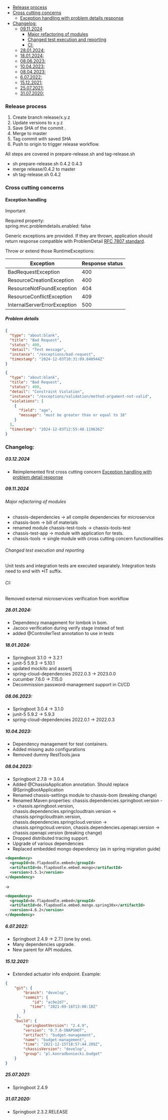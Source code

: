 * [Release process](#release-process)
* [Cross cutting concerns](#cross-cutting-concerns)
    * [Exception handling with problem details response](#exception-handling)
* [Changelog:](#changelog)
    * [09.11.2024](#09112024)
        * [Major refactoring of modules](#major-refactoring-of-modules)
        * [Changed test execution and reporting](#changed-test-execution-and-reporting)
        * [CI:](#ci)
    * [28.01.2024:](#28012024)
    * [18.01.2024:](#18012024)
    * [08.06.2023:](#08062023)
    * [10.04.2023:](#10042023)
    * [08.04.2023:](#08042023)
    * [6.07.2022:](#6072022)
    * [15.12.2021:](#15122021)
    * [25.07.2021:](#25072021)
    * [31.07.2020:](#31072020)

### Release process

1. Create branch release/x.y.z
2. Update versions to x.y.z
3. Save SHA of the commit .
4. Merge to master
5. Tag commit with saved SHA
6. Push to origin to trigger release workflow.

All steps are covered in prepare-release.sh and tag-release.sh

- sh prepare-release.sh 0.4.2 0.4.3
- merge release/0.4.2 to master
- sh tag-release.sh 0.4.2

### Cross cutting concerns

#### Exception handling

> [!IMPORTANT]
> Required property: \
> spring.mvc.problemdetails.enabled: false

Generic exceptions are provided. If they are thrown, application should return response compatible with
ProblemDetail [RFC 7807 standard](https://datatracker.ietf.org/doc/html/rfc7807).

Throw or extend those RuntimeExceptions:

| Exception                    | Response status |
|------------------------------|-----------------|
| BadRequestException          | 400             |
| ResourceCreationException    | 400             |
| ResourceNotFoundException    | 404             |
| ResourceConflictException    | 409             |
| InternalServerErrorException | 500             |

##### Problem details

```json
{
  "type": "about:blank",
  "title": "Bad Request",
  "status": 400,
  "detail": "Test message",
  "instance": "/exceptions/bad-request",
  "timestamp": "2024-12-03T10:31:09.840944Z"
}
```

```json
{
  "type": "about:blank",
  "title": "Bad Request",
  "status": 400,
  "detail": "Constraint Violation",
  "instance": "/exceptions/validation/method-argument-not-valid",
  "violations": [
    {
      "field": "age",
      "message": "must be greater than or equal to 18"
    }
  ],
  "timestamp": "2024-12-03T12:55:48.119636Z"
}
```

### Changelog:

##### 03.12.2024

* Reimplemented first cross cutting concern [Exception handling with problem detail response](#exception-handling)

##### 09.11.2024

###### Major refactoring of modules

* chassis-dependencies -> all compile dependencies for microservice
* chassis-bom -> bill of materials
* renamed module chassis-test-tools -> chassis-tools-test
* chassis-test-app -> module with application for tests.
* chassis-tools -> single module with cross cutting concern functionalities

###### Changed test execution and reporting

Unit tests and integration tests are executed separately.
Integration tests need to end with *IT suffix.

###### CI:

Removed external microservices verification from workflow

##### 28.01.2024:

- Dependency management for lombok in bom.
- Jacoco verification during verify stage instead of test
- added @ControllerTest annotation to use in tests

##### 18.01.2024:

- Springboot 3.1.0 -> 3.2.1
- junit-5 5.9.3 -> 5.10.1
- updated mockito and assertj
- spring-cloud-dependencies 2022.0.3 -> 2023.0.0
- cucumber 7.6.0 -> 7.15.0
- Decommission password-management support in CI/CD
##### 08.06.2023:
- Springboot 3.0.4 -> 3.1.0
- junit-5 5.9.2 -> 5.9.3
- spring-cloud-dependencies 2022.0.1 -> 2022.0.3
##### 10.04.2023:
- Dependency management for test containers.
- Added missing auto configurations
- Removed dummy RestTools.java
##### 08.04.2023:
- Springboot 2.7.8 -> 3.0.4
- Added @ChassisApplication annotation. Should replace @SpringBootApplication
- Renamed chassis-settings module to chassis-bom (breaking change)
- Renamed Maven properties: chassis.dependencies.springboot.version -> chassis.springboot.version, chassis.dependencies.springcloudtrain.version -> chassis.springcloudtrain.version, chassis.dependencies.springcloud.version -> chassis.springcloud.version, chassis.dependencies.openapi.version -> chassis.openapi.version (breaking change)
- Dropped distributed tracing support.
- Upgrade of various dependencies
- Replaced embedded mongo dependency (as in spring migration guide)
```xml
<dependency>
  <groupId>de.flapdoodle.embed</groupId>
  <artifactId>de.flapdoodle.embed.mongo</artifactId>
  <version>3.5.1</version>
</dependency>
 ```
->
```xml
<dependency>
  <groupId>de.flapdoodle.embed</groupId>
  <artifactId>de.flapdoodle.embed.mongo.spring30x</artifactId>
  <version>4.6.2</version>
</dependency>
 ```
##### 6.07.2022:
- Springboot 2.4.9 -> 2.7.1 (one by one).
- Many dependencies upgrade.
- New parent for API modules.

##### 15.12.2021:
 - Extended actuator info endpoint. Example:

```json
{
    "git": {
        "branch": "develop",
        "commit": {
            "id": "ac9e2d7",
           "time": "2021-09-16T13:00:18Z"
        }
     },
    "build": {
        "springbootVersion": "2.4.9",
        "version": "0.7.0-SNAPSHOT",
        "artifact": "budget-management",
        "name": "budget-management",
        "time": "2021-12-15T18:57:44.209Z",
        "chassisVersion": "develop",
        "group": "pl.konradboniecki.budget"
    }
}
```
##### 25.07.2021:
 - Springboot 2.4.9
##### 31.07.2020:
 - Springboot 2.3.2.RELEASE
